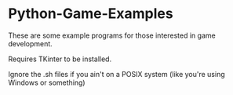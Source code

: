 # Python-Game-Examples
These are some example programs for those interested in game development. 

Requires TKinter to be installed.

Ignore the .sh files if you ain't on a POSIX system (like you're using Windows or something)
